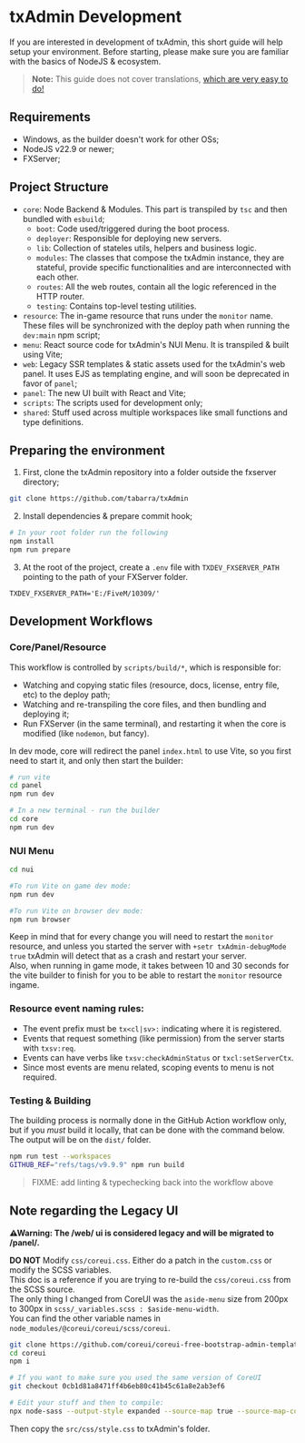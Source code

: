 # txAdmin Development
If you are interested in development of txAdmin, this short guide will help setup your environment. 
Before starting, please make sure you are familiar with the basics of NodeJS & ecosystem.
> **Note:** This guide does not cover translations, [which are very easy to do!](./translation.md)  


## Requirements
- Windows, as the builder doesn't work for other OSs;
- NodeJS v22.9 or newer;
- FXServer;


## Project Structure
- `core`: Node Backend & Modules. This part is transpiled by `tsc` and then bundled with `esbuild`;
    - `boot`: Code used/triggered during the boot process.
    - `deployer`: Responsible for deploying new servers.
    - `lib`: Collection of stateles utils, helpers and business logic.
    - `modules`: The classes that compose the txAdmin instance, they are stateful, provide specific functionalities and are interconnected with each other.
    - `routes`: All the web routes, contain all the logic referenced in the HTTP router.
    - `testing`: Contains top-level testing utilities.
- `resource`: The in-game resource that runs under the `monitor` name. These files will be synchronized with the deploy path when running the `dev:main` npm script;
- `menu`: React source code for txAdmin's NUI Menu. It is transpiled & built using Vite;
- `web`: Legacy SSR templates & static assets used for the txAdmin's web panel. It uses EJS as templating engine, and will soon be deprecated in favor of `panel`;
- `panel`: The new UI built with React and Vite;
- `scripts`: The scripts used for development only;
- `shared`: Stuff used across multiple workspaces like small functions and type definitions.


## Preparing the environment
1. First, clone the txAdmin repository into a folder outside the fxserver directory;
```sh
git clone https://github.com/tabarra/txAdmin
```
2. Install dependencies & prepare commit hook;
```sh
# In your root folder run the following
npm install
npm run prepare
```
3. At the root of the project, create a `.env` file with `TXDEV_FXSERVER_PATH` pointing to the path of your FXServer folder.
```
TXDEV_FXSERVER_PATH='E:/FiveM/10309/'
```


## Development Workflows

### Core/Panel/Resource
This workflow is controlled by `scripts/build/*`, which is responsible for:
- Watching and copying static files (resource, docs, license, entry file, etc) to the deploy path;
- Watching and re-transpiling the core files, and then bundling and deploying it;
- Run FXServer (in the same terminal), and restarting it when the core is modified (like `nodemon`, but fancy).
  
In dev mode, core will redirect the panel `index.html` to use Vite, so you first need to start it, and only then start the builder:
```sh
# run vite
cd panel
npm run dev

# In a new terminal - run the builder
cd core
npm run dev
```
  
### NUI Menu
```sh
cd nui

#To run Vite on game dev mode:
npm run dev

#To run Vite on browser dev mode:
npm run browser
```
Keep in mind that for every change you will need to restart the `monitor` resource, and unless you started the server with `+setr txAdmin-debugMode true` txAdmin will detect that as a crash and restart your server.  
Also, when running in game mode, it takes between 10 and 30 seconds for the vite builder to finish for you to be able to restart the `monitor` resource ingame.

### Resource event naming rules:
- The event prefix must be `tx<cl|sv>:` indicating where it is registered.
- Events that request something (like permission) from the server starts with `txsv:req`.
- Events can have verbs like `txsv:checkAdminStatus` or `txcl:setServerCtx`.
- Since most events are menu related, scoping events to menu is not required.

### Testing & Building
The building process is normally done in the GitHub Action workflow only, but if you _must_ build it locally, that can be done with the command below. The output will be on the `dist/` folder.
```sh
npm run test --workspaces
GITHUB_REF="refs/tags/v9.9.9" npm run build
```
> FIXME: add linting & typechecking back into the workflow above


## Note regarding the Legacy UI

**⚠Warning: The /web/ ui is considered legacy and will be migrated to /panel/.**

**DO NOT** Modify `css/coreui.css`. Either do a patch in the `custom.css` or modify the SCSS variables.  
This doc is a reference if you are trying to re-build the `css/coreui.css` from the SCSS source.  
The only thing I changed from CoreUI was the `aside-menu` size from 200px to 300px in `scss/_variables.scss : $aside-menu-width`.  
You can find the other variable names in `node_modules/@coreui/coreui/scss/coreui`.

```bash
git clone https://github.com/coreui/coreui-free-bootstrap-admin-template.git coreui
cd coreui
npm i

# If you want to make sure you used the same version of CoreUI
git checkout 0cb1d81a8471ff4b6eb80c41b45c61a8e2ab3ef6

# Edit your stuff and then to compile:
npx node-sass --output-style expanded --source-map true --source-map-contents true --precision 6 src/scss/style.scss src/css/style.css
```

Then copy the `src/css/style.css` to txAdmin's folder.
  
